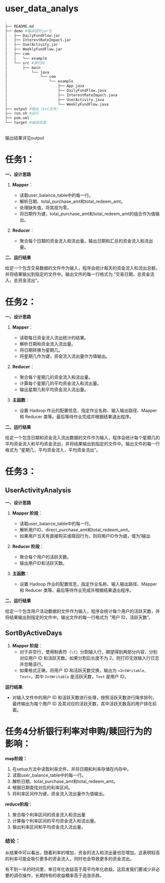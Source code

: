 # user_data_analys

```bash
.
├── README.md
├── demo #编译成的jar包
│   ├── DailyFundFlow.jar
│   ├── InterestRateImpact.jar
│   ├── UserActivity.jar
│   ├── WeeklyFundFlow.jar
│   ├── com
│   │   └── example
│   └── src #源代码
│       ├── main
│           └── java
│               └── com
│                   └── example
│                       ├── App.java
│                       ├── DailyFundFlow.java
│                       ├── InterestRateImpact.java
│                       ├── UserActivity.java
│                       └── WeeklyFundFlow.java
├── output #输出（txt文件）
├── run.sh #运行
├── pom.xml
└── target #编译目录

```
\
输出结果详见output

# 任务1：


**一、设计思路**

1. **Mapper**：

    * 读取user_balance_table中的每一行。
    * 解析日期、total_purchase_amt和total_redeem_amt。
    * 处理缺失值，将其视为零。
    * 将日期作为键，total_purchase_amt和total_redeem_amt的组合作为值输出。
2. **Reducer**：

    * 聚合每个日期的资金流入和流出量。输出日期和汇总的资金流入和流出量。

**二、运行结果**

给定一个包含交易数据的文件作为输入，程序会统计每天的资金流入和流出总额，并将结果输出到指定的文件中。输出文件的每一行格式为 “交易日期，总资金流入，总资金流出”。



# 任务2：



**一、设计思路**

1. **Mapper**：

    * 读取每日资金流入流出统计的结果。
    * 解析日期和资金流入流出量。
    * 将日期转换为星期几。
    * 将星期几作为键，资金流入流出量作为值输出。
2. **Reducer**：

    * 聚合每个星期几的资金流入和流出量。
    * 计算每个星期几的平均资金流入和流出量。
    * 输出星期几和平均资金流入流出量。
3. **主函数**：

    * 设置 Hadoop 作业的配置信息，指定作业名称、输入输出路径、Mapper 和 Reducer 类等。最后等待作业完成并根据结果退出程序。

**二、运行结果**

给定一个包含日期和资金流入流出数据的文件作为输入，程序会统计每个星期几的平均资金流入和平均资金流出，并将结果输出到指定的文件中。输出文件的每一行格式为 “星期几，平均资金流入，平均资金流出”。


# 任务3：



## UserActivityAnalysis  

**一、设计思路**

1. **Mapper 阶段**：

    * 读取user_balance_table中的每一行。
    * 解析用户ID、direct_purchase_amt和total_redeem_amt。
    * 如果用户当天有直接购买或赎回行为，则将用户ID作为键，值为1输出
2. **Reducer 阶段**：

    * 聚合每个用户的活跃天数。
    * 输出用户ID和活跃天数。
3. **主函数**：

    * 设置 Hadoop 作业的配置信息，指定作业名称、输入输出路径、Mapper 和 Reducer 类等。最后等待作业完成并根据结果退出程序。

**二、运行结果**

给定一个包含用户活动数据的文件作为输入，程序会统计每个用户的活跃天数，并将结果输出到指定的文件中。输出文件的每一行格式为 “用户 ID，活跃天数”。


## SortByActiveDays

1. **Mapper 阶段**：
   - 对于非空行，使用制表符（`\t`）分割输入行，期望得到两部分内容，分别对应用户 ID 和活跃天数。如果分割后长度不为 2，则打印无效输入行日志并忽略该行。
   - 如果格式正确，将用户 ID 和活跃天数交换，输出为 `<IntWritable, Text>`，其中 `IntWritable` 是活跃天数，`Text` 是用户 ID。



 **运行结果**:
   - 对输入文件中的用户 ID 和活跃天数进行处理，按照活跃天数进行降序排列，最终输出为每个用户 ID 及其对应的活跃天数，其中活跃天数高的用户排在前面。


# 任务4分析银行利率对申购/赎回行为的影响：



**map阶段：**

1. 在setup方法中读取利率文件，并将日期和利率存储在内存中。
2. 读取user_balance_table中的每一行。
3. 解析日期、total_purchase_amt和total_redeem_amt。
4. 根据日期查找对应的利率区间。
5. 将利率区间作为键，资金流入流出量作为值输出。

**reduce阶段：**

1. 聚合每个利率区间的资金流入和流出量
2. 计算每个利率区间的平均资金流入和流出量。
3. 输出利率区间和平均资金流入流出量。

### 结论：

从结果中可以看出，随着利率的增加，资金的流入和流出量也在增加。这表明较高的利率可能会吸引更多的资金流入，同时也会导致更多的资金流出。

有不到一半的时间里，单日年化收益高于周平均年化收益。这启发我们要减少非必要的调仓操作，长期持有的收益概率高于追涨杀跌。

‍





